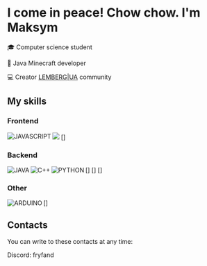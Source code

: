 # I come in peace! Chow chow. I'm Maksym

:mortar_board: Computer science student <br />

:wrench: Java Minecraft developer <br />

:computer: Creator [LEMBERG|UA](https://discord.gg/UnMYQw3QRs) community

## My skills

### Frontend

<img src="D:\Новая папка\HTML5.png" />
[<img align="left" alt="JAVASCRIPT" src="[D:\Новая папка\JAVASCRIPT.png](https://camo.githubusercontent.com/53ec2e58e03ba275d9b3a386abd96a243cf744a1a7121bdf8262fc8ae6ebc335/68747470733a2f2f696d672e736869656c64732e696f2f62616467652f6a6176617363726970742d2532333332333333302e7376673f7374796c653d666f722d7468652d6261646765266c6f676f3d6a617661736372697074266c6f676f436f6c6f723d253233463744463145)"/>] 

### Backend

[<img align="left" alt="JAVA" src="D:\Новая папка\JAVA.png"/>]
[<img align="left" alt="C++" src="D:\Новая папка\C++.png"/>]
[<img align="left" alt="PYTHON" src="D:\Новая папка\PYTHON.png"/>]

### Other

[<img align="left" alt="ARDUINO" src="D:\Новая папка\ARDUINO.png"/>]

## Contacts

You can write to these contacts at any time:

Discord: fryfand
